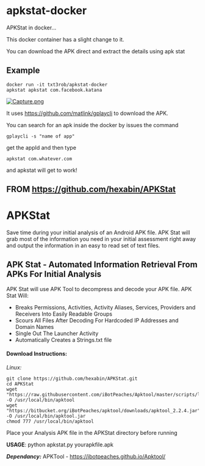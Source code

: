 # apkstat-docker
APKStat in docker...

This docker container has a slight change to it.

You can download the APK direct and extract the details using apk stat

Example
---
```
docker run -it txt3rob/apkstat-docker
apkstat apkstat com.facebook.katana
```

[![Capture.png](https://s1.postimg.org/19eou117cv/Capture.png)](https://postimg.org/image/91fttnu5x7/)



It uses https://github.com/matlink/gplaycli to download the APK.

You can search for an apk inside the docker by issues the command

```
gplaycli -s "name of app"
```

get the appId and then type

```
apkstat com.whatever.com
```

and apkstat will get to work!



FROM https://github.com/hexabin/APKStat
-------

# APKStat
Save time during your initial analysis of an Android APK file. APK Stat will grab most of the information you need in your initial assessment right away and output the information in an easy to read set of text files.

<h2><strong>APK Stat - Automated Information Retrieval From APKs For Initial Analysis</strong></h2>

APK Stat will use APK Tool to decompress and decode your APK file. APK Stat Will:
<ul>
<li> Breaks Permissions, Activities, Activity Aliases, Services, Providers and Receivers Into Easily Readable Groups</li>
<li> Scours All Files After Decoding For Hardcoded IP Addresses and Domain Names</li>
<li> Single Out The Launcher Activity </li>
<li> Automatically Creates a Strings.txt file</li>
</ul>

<h4><strong>Download Instructions:</strong></h4>
<i>Linux:</i> 

```
git clone https://github.com/hexabin/APKStat.git
cd APKStat
wget "https://raw.githubusercontent.com/iBotPeaches/Apktool/master/scripts/linux/apktool" -O /usr/local/bin/apktool
wget "https://bitbucket.org/iBotPeaches/apktool/downloads/apktool_2.2.4.jar" -O /usr/local/bin/apktool.jar
chmod 777 /usr/local/bin/apktool
```

Place your Analysis APK file in the APKStat directory before running

<strong>USAGE</strong>: python apkstat.py yourapkfile.apk

<strong><i>Dependancy:</i></strong> APKTool - <a href="https://ibotpeaches.github.io/Apktool">https://ibotpeaches.github.io/Apktool/</a>
